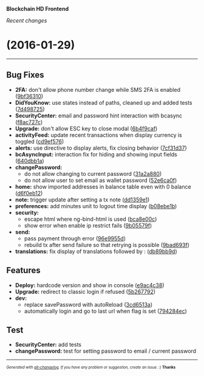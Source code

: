 __Blockchain HD Frontend__

_Recent changes_

#   (2016-01-29)



---

## Bug Fixes

- **2FA:** don't allow phone number change while SMS 2FA is enabled
  ([9bf36310](https://github.com/blockchain/My-Wallet-HD-Frontend/commit/9bf36310924ac381610f3ace924dc778ab40887a))
- **DidYouKnow:** use states instead of paths, cleaned up and added tests
  ([7d498725](https://github.com/blockchain/My-Wallet-HD-Frontend/commit/7d498725ebe7bbe58ff6ced867f579efadaa21d7))
- **SecurityCenter:** email and password hint interaction with bcasync
  ([f8ac727c](https://github.com/blockchain/My-Wallet-HD-Frontend/commit/f8ac727c36d0b0e9f9613479c6a6deb5acc08fb7))
- **Upgrade:** don't allow ESC key to close modal
  ([6b4f9caf](https://github.com/blockchain/My-Wallet-HD-Frontend/commit/6b4f9caf8debafb12e58c85f5ca11ca19495053b))
- **activityFeed:** update recent transactions when display currency is toggled
  ([cd9ef576](https://github.com/blockchain/My-Wallet-HD-Frontend/commit/cd9ef5765a34f2f87649dec43d81dce5af7f4f0c))
- **alerts:** use directive to display alerts, fix closing behavior
  ([7cf31d37](https://github.com/blockchain/My-Wallet-HD-Frontend/commit/7cf31d37e9bf9e1d0237b98ae63fbaeb523d0c11))
- **bcAsyncInput:** interaction fix for hiding and showing input fields
  ([640dbb1a](https://github.com/blockchain/My-Wallet-HD-Frontend/commit/640dbb1a4eb53827e6d5ba85ae5e4b5b9d77cffe))
- **changePassword:**
  - do not allow changing to current password
  ([31a2a880](https://github.com/blockchain/My-Wallet-HD-Frontend/commit/31a2a88086263fc49a9588d75797fb9d17d989b0))
  - do not allow user to set email as wallet password
  ([52e6ca0f](https://github.com/blockchain/My-Wallet-HD-Frontend/commit/52e6ca0fb682d9719113ab23002a6cc4f5ba22d3))
- **home:** show imported addresses in balance table even with 0 balance
  ([d6f0eb12](https://github.com/blockchain/My-Wallet-HD-Frontend/commit/d6f0eb12dd09c9e0a621d9f7896fb535bbda2664))
- **note:** trigger update after setting a tx note
  ([dd1359e1](https://github.com/blockchain/My-Wallet-HD-Frontend/commit/dd1359e14077e0d91f6afd7750654d4626d69345))
- **preferences:** add minutes unit to logout time display
  ([b08ebe1b](https://github.com/blockchain/My-Wallet-HD-Frontend/commit/b08ebe1b9a4ae0868e9697bc8ecf3a475f8ace28))
- **security:**
  - escape html where ng-bind-html is used
  ([bca8e00c](https://github.com/blockchain/My-Wallet-HD-Frontend/commit/bca8e00c6c0245460fd954f5f53850ce90678bb7))
  - show error when enable ip restrict fails
  ([9b05579f](https://github.com/blockchain/My-Wallet-HD-Frontend/commit/9b05579fe46747af3a546689557ab05a0d81a397))
- **send:**
  - pass payment through error
  ([96e9955d](https://github.com/blockchain/My-Wallet-HD-Frontend/commit/96e9955d5a632d8cc1e412b44981907c059e231d))
  - rebuild tx after send failure so that retrying is possible
  ([9bad693f](https://github.com/blockchain/My-Wallet-HD-Frontend/commit/9bad693fbe101f01d01e71e1f8125884cd56c08e))
- **translations:** fix display of translations followed by :
  ([db89bb9d](https://github.com/blockchain/My-Wallet-HD-Frontend/commit/db89bb9d74f297d001dcf27cd9cdd576953011fe))


## Features

- **Deploy:** hardcode version and show in console
  ([e9ac4c38](https://github.com/blockchain/My-Wallet-HD-Frontend/commit/e9ac4c38c490b0882bc8c4ff4476adb930d67bc9))
- **Upgrade:** redirect to classic login if refused
  ([5b267792](https://github.com/blockchain/My-Wallet-HD-Frontend/commit/5b26779298415883d802ecbdf83959c386461189))
- **dev:**
  - replace savePassword with autoReload
  ([3cd6513a](https://github.com/blockchain/My-Wallet-HD-Frontend/commit/3cd6513add54ed690a21c2076b3424dcd07ef9ca))
  - automatically login and go to last url when flag is set
  ([794284ec](https://github.com/blockchain/My-Wallet-HD-Frontend/commit/794284ec8d6ccb5e27471633ea744c6460ed7b11))


## Test

- **SecurityCenter:** add tests
- **changePassword:** test for setting password to email / current password



---
<sub><sup>*Generated with [git-changelog](https://github.com/rafinskipg/git-changelog). If you have any problem or suggestion, create an issue.* :) **Thanks** </sub></sup>